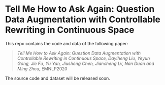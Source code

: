 # Tell Me How to Ask Again: Question Data Augmentation with Controllable Rewriting in Continuous Space

This repo contains the code and data of the following paper:
> *Tell Me How to Ask Again: Question Data Augmentation with Controllable Rewriting in Continuous Space, Dayiheng Liu, Yeyun Gong, Jie Fu, Yu Yan, Jiusheng Chen, Jiancheng Lv, Nan Duan and Ming Zhou*, EMNLP2020

The source code and dataset will be released soon.
